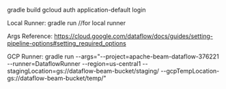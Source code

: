 gradle build
gcloud auth application-default login

Local Runner:
gradle run //for local runner

Args Reference: https://cloud.google.com/dataflow/docs/guides/setting-pipeline-options#setting_required_options

GCP Runner:
gradle run --args="--project=apache-beam-dataflow-376221 --runner=DataflowRunner --region=us-central1 --stagingLocation=gs://dataflow-beam-bucket/staging/ --gcpTempLocation-gs://dataflow-beam-bucket/temp/"

